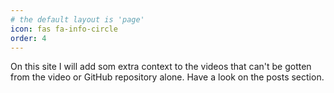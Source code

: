```yaml
---
# the default layout is 'page'
icon: fas fa-info-circle
order: 4
---
```


On this site I will add som extra context to the videos that can't be gotten from the video or GitHub repository alone. Have a look on the posts section.
